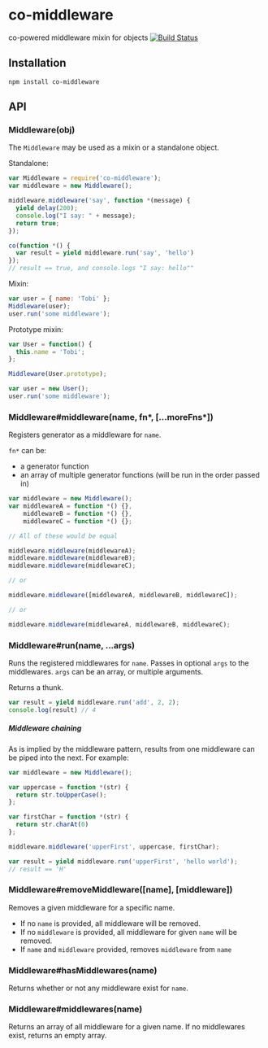 # co-middleware
co-powered middleware mixin for objects
[![Build Status](https://api.travis-ci.org/rschmukler/co-middleware.png)](http://travis-ci.org/rschmukler/co-middleware)

## Installation

```
npm install co-middleware
```

## API


### Middleware(obj)

The `Middleware` may be used as a mixin or a standalone object.

Standalone:

```js
var Middleware = require('co-middleware');
var middleware = new Middleware();

middleware.middleware('say', function *(message) {
  yield delay(200);
  console.log("I say: " + message);
  return true;
});

co(function *() {
  var result = yield middleware.run('say', 'hello')
});
// result == true, and console.logs "I say: hello""
```

Mixin:

```js
var user = { name: 'Tobi' };
Middleware(user);
user.run('some middleware');
```

Prototype mixin:

```js
var User = function() {
  this.name = 'Tobi';
};

Middleware(User.prototype);

var user = new User();
user.run('some middleware');
```

### Middleware#middleware(name, fn\*, [...moreFns\*])

Registers generator as a middleware for `name`.

`fn*` can be:
- a generator function
- an array of multiple generator functions (will be run in the order passed in)

```js
var middleware = new Middleware();
var middlewareA = function *() {},
    middlewareB = function *() {},
    middlewareC = function *() {};

// All of these would be equal

middleware.middleware(middlewareA);
middleware.middleware(middlewareB);
middleware.middleware(middlewareC);

// or

middleware.middleware([middlewareA, middlewareB, middlewareC]);

// or

middleware.middleware(middlewareA, middlewareB, middlewareC);
```

### Middleware#run(name, ...args)

Runs the registered middlewares for `name`. Passes in optional `args` to the middlewares. 
`args` can be an array, or multiple arguments.

Returns a thunk.

```js
var result = yield middleware.run('add', 2, 2);
console.log(result) // 4
```

##### Middleware chaining

As is implied by the middleware pattern, results from one middleware can be piped into the next. For example:

```js
var middleware = new Middleware();

var uppercase = function *(str) {
  return str.toUpperCase();
};

var firstChar = function *(str) {
  return str.charAt(0)
};

middleware.middleware('upperFirst', uppercase, firstChar);

var result = yield middleware.run('upperFirst', 'hello world');
// result == 'H'
```

### Middleware#removeMiddleware([name], [middleware])

Removes a given middleware for a specific name.

- If no `name` is provided, all middleware will be removed.
- If no `middleware` is provided, all middleware for given `name` will be removed.
- If `name` and `middleware` provided, removes `middleware` from `name`

### Middleware#hasMiddlewares(name)

Returns whether or not any middleware exist for `name`.

### Middleware#middlewares(name)

Returns an array of all middleware for a given name. If no middlewares exist, returns an empty array.
